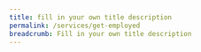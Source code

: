```yaml
---
title: fill in your own title description
permalink: /services/get-employed
breadcrumb: Fill in your own title description
---
```

